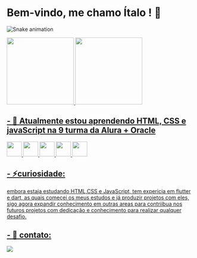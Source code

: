 # Bem-vindo, me chamo Ítalo ! 👋
![Snake animation](https://github.com/seu-usuário-aqui/Italo0077/blob/output/github-contribution-grid-snake.svg)
<div>
<a href="https://github.com/Italo0077">
<img loading="lazy" height="180em" src="https://github-readme-stats.vercel.app/api/top-langs/?username=Italo0077&layout=compact&langs_count=7&theme=dracula"/>
<img loading="lazy" height="180em" src="https://github-readme-stats.vercel.app/api?username=Italo0077&show_icons=true&theme=dracula&include_all_commits=true&count_private=true"/>
</div>

## - 🌱 Atualmente estou aprendendo HTML, CSS e javaScript na 9 turma da Alura + Oracle
  
  <img src="https://cdn.jsdelivr.net/gh/devicons/devicon@latest/icons/html5/html5-original.svg" width="40" height="40" /> <img src="https://cdn.jsdelivr.net/gh/devicons/devicon@latest/icons/css3/css3-original.svg"  width="40" height="40"/> <img src="https://cdn.jsdelivr.net/gh/devicons/devicon@latest/icons/javascript/javascript-original.svg" width="40" height="40" /> <img src="https://cdn.jsdelivr.net/gh/devicons/devicon@latest/icons/git/git-original.svg"  width="40" height="40" /> <img src="https://cdn.jsdelivr.net/gh/devicons/devicon@latest/icons/github/github-original.svg"  width="40" height="40"/>

## - ⚡curiosidade:
  embora estaja estudando HTML,CSS e JavaScript, tem expericia em flutter e dart, as quais começei os meus estudos e já produzir projetos com eles, sigo agora expandir   conhecimento em outras areas para contriibua nos futuros projetos com dedicação e conhecimento para realizar qualquer desafio.

## - 👯 contato:
  <a href="[https://www.linkedin.com/in/seu-usuário-linkedln-aqui](https://www.linkedin.com/in/%C3%ADtalo-ferreira-fullstack/)" target="_blank"><img loading="lazy" src="https://img.shields.io/badge/-LinkedIn-%230077B5?style=for-the-badge&logo=linkedin&logoColor=white" target="_blank"></a>
<!--
**Italo0077/Italo0077** is a ✨ _special_ ✨ repository because its `README.md` (this file) appears on your GitHub profile.

Here are some ideas to get you started:

- 🔭 I’m currently working on ...
- 🌱 I’m currently learning ...
- 👯 I’m looking to collaborate on ...
- 🤔 I’m looking for help with ...
- 💬 Ask me about ...
- 📫 How to reach me: ...
- 😄 Pronouns: ...
- ⚡ Fun fact: ...
-->
